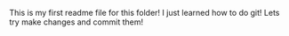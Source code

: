 This is my first readme file for this folder!
I just learned how to do git! Lets try make changes and commit them!